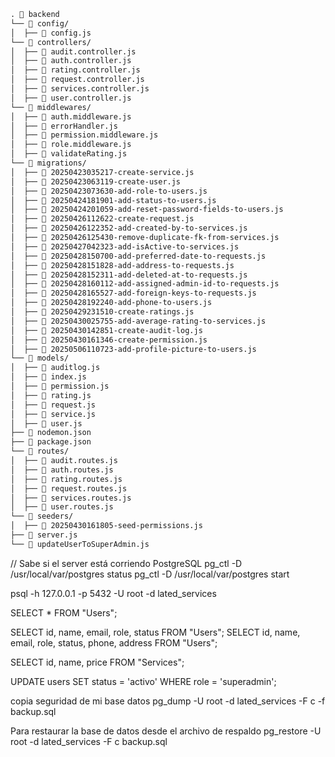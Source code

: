 ```markdown
. 📂 backend
└── 📂 config/
│  ├── 📄 config.js
└── 📂 controllers/
│  ├── 📄 audit.controller.js
│  ├── 📄 auth.controller.js
│  ├── 📄 rating.controller.js
│  ├── 📄 request.controller.js
│  ├── 📄 services.controller.js
│  ├── 📄 user.controller.js
└── 📂 middlewares/
│  ├── 📄 auth.middleware.js
│  ├── 📄 errorHandler.js
│  ├── 📄 permission.middleware.js
│  ├── 📄 role.middleware.js
│  ├── 📄 validateRating.js
└── 📂 migrations/
│  ├── 📄 20250423035217-create-service.js
│  ├── 📄 20250423063119-create-user.js
│  ├── 📄 20250423073630-add-role-to-users.js
│  ├── 📄 20250424181901-add-status-to-users.js
│  ├── 📄 20250424201059-add-reset-password-fields-to-users.js
│  ├── 📄 20250426112622-create-request.js
│  ├── 📄 20250426122352-add-created-by-to-services.js
│  ├── 📄 20250426125430-remove-duplicate-fk-from-services.js
│  ├── 📄 20250427042323-add-isActive-to-services.js
│  ├── 📄 20250428150700-add-preferred-date-to-requests.js
│  ├── 📄 20250428151828-add-address-to-requests.js
│  ├── 📄 20250428152311-add-deleted-at-to-requests.js
│  ├── 📄 20250428160112-add-assigned-admin-id-to-requests.js
│  ├── 📄 20250428165527-add-foreign-keys-to-requests.js
│  ├── 📄 20250428192240-add-phone-to-users.js
│  ├── 📄 20250429231510-create-ratings.js
│  ├── 📄 20250430025755-add-average-rating-to-services.js
│  ├── 📄 20250430142851-create-audit-log.js
│  ├── 📄 20250430161346-create-permission.js
│  ├── 📄 20250506110723-add-profile-picture-to-users.js
└── 📂 models/
│  ├── 📄 auditlog.js
│  ├── 📄 index.js
│  ├── 📄 permission.js
│  ├── 📄 rating.js
│  ├── 📄 request.js
│  ├── 📄 service.js
│  ├── 📄 user.js
├── 📄 nodemon.json
├── 📄 package.json
└── 📂 routes/
│  ├── 📄 audit.routes.js
│  ├── 📄 auth.routes.js
│  ├── 📄 rating.routes.js
│  ├── 📄 request.routes.js
│  ├── 📄 services.routes.js
│  ├── 📄 user.routes.js
└── 📂 seeders/
│  ├── 📄 20250430161805-seed-permissions.js
├── 📄 server.js
└── 📄 updateUserToSuperAdmin.js
```


// Sabe si el server está corriendo PostgreSQL
pg_ctl -D /usr/local/var/postgres status
pg_ctl -D /usr/local/var/postgres start

psql -h 127.0.0.1 -p 5432 -U root -d lated_services

SELECT * FROM "Users";

SELECT id, name, email, role, status FROM "Users";
SELECT id, name, email, role, status, phone, address FROM "Users";

SELECT id, name, price FROM "Services";


UPDATE users
SET status = 'activo'
WHERE role = 'superadmin';

copia seguridad de mi base datos
pg_dump -U root -d lated_services -F c -f backup.sql

Para restaurar la base de datos desde el archivo de respaldo
pg_restore -U root -d lated_services -F c backup.sql
